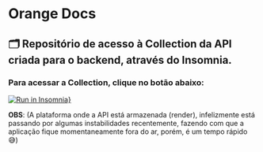 # Orange Docs

## 🗂️ Repositório de acesso à Collection da API criada para o backend, através do Insomnia.

### Para acessar a Collection, clique no botão abaixo:

[![Run in Insomnia}](https://insomnia.rest/images/run.svg)](https://insomnia.rest/run/?label=Documenta%C3%A7%C3%A3o%20API&uri=https%3A%2F%2Fraw.githubusercontent.com%2FHackathon-Orange-Juice-Squad-1%2Forange-docs%2Fmain%2Fexport.json)


**OBS**: (A plataforma onde a API está armazenada (render), infelizmente está passando por algumas instabilidades recentemente, fazendo com que a aplicação fique momentaneamente fora do ar, porém, é um tempo rápido 😅)

